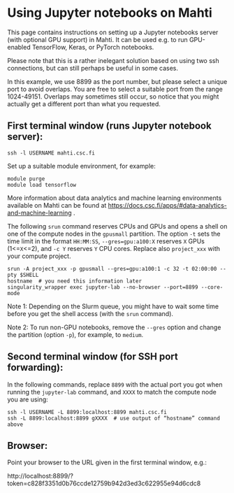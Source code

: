 # Using Jupyter notebooks on Mahti

This page contains instructions on setting up a Jupyter notebooks server (with optional GPU support) in Mahti. It can be used e.g. to run GPU-enabled TensorFlow, Keras, or PyTorch notebooks.

Please note that this is a rather inelegant solution based on using two ssh connections, but can still perhaps be useful in some cases.

In this example, we use 8899 as the port number, but please select a unique port to avoid overlaps.  You are free to select a suitable port from the range 1024-49151.  Overlaps may sometimes still occur, so notice that you might actually get a different port than what you requested.

## First terminal window (runs Jupyter notebook server):

    ssh -l USERNAME mahti.csc.fi

Set up a suitable module environment, for example:

    module purge
    module load tensorflow

More information about data analytics and machine learning environments available on Mahti can be found at https://docs.csc.fi/apps/#data-analytics-and-machine-learning .

The following `srun` command reserves CPUs and GPUs and opens a shell on one of the compute nodes in the `gpusmall` partition.  The option `-t` sets the time limit in the format `HH:MM:SS`, `--gres=gpu:a100:X` reserves `X` GPUs (1<=`X`<=2), and `-c Y` reserves `Y` CPU cores. Replace also `project_xxx` with your compute project.

    srun -A project_xxx -p gpusmall --gres=gpu:a100:1 -c 32 -t 02:00:00 --pty $SHELL
    hostname  # you need this information later
    singularity_wrapper exec jupyter-lab --no-browser --port=8899 --core-mode
    
Note 1: Depending on the Slurm queue, you might have to wait some time before you get the shell access (with the `srun` command). 

Note 2: To run non-GPU notebooks, remove the `--gres` option and change the partition (option `-p`), for example, to `medium`.

## Second terminal window (for SSH port forwarding):

In the following commands, replace `8899` with the actual port you got when running the `jupyter-lab` command, and `XXXX` to match the compute node you are using:

    ssh -l USERNAME -L 8899:localhost:8899 mahti.csc.fi
    ssh -L 8899:localhost:8899 gXXXX  # use output of “hostname” command above

## Browser:

Point your browser to the URL given in the first terminal window, e.g.:

http://localhost:8899/?token=c828f3351d0b76ccde12759b942d3ed3c622955e94d6cdc8
